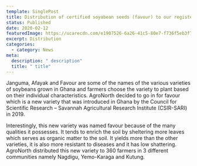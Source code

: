 ```yaml
---
template: SinglePost
title: Distribution of certified soyabean seeds (favour) to our registered farmers.
status: Published
date: 2020-02-12
featuredImage: https://ucarecdn.com/e1907526-6a26-41c5-80e7-f736f5eb3f7c/
excerpt: Distribution
categories:
  - category: News
meta:
  description: " description"
  title: " title"
---
```

Janguma, Afayak and Favour are some of the names of the various varieties of soybeans grown in Ghana and farmers choose the variety to plant based on their individual characteristics.
AgroNorth decided to go in for favour which is a new variety that was introduced in Ghana by the Council for Scientific Research – Savannah Agricultural Research Institute (CSIR-SARI) in 2019.



Interestingly, this new variety was named favour because of the many qualities it possesses. It tends to enrich the soil by sheltering more leaves which serves as organic matter to the soil. It yields more than the other varieties, it is also more resistant to diseases and it has low shattering.
AgroNorth distributed this new variety to 360 farmers in 3 different communities namely Nagdigu, Yemo-Karaga and Kutung.